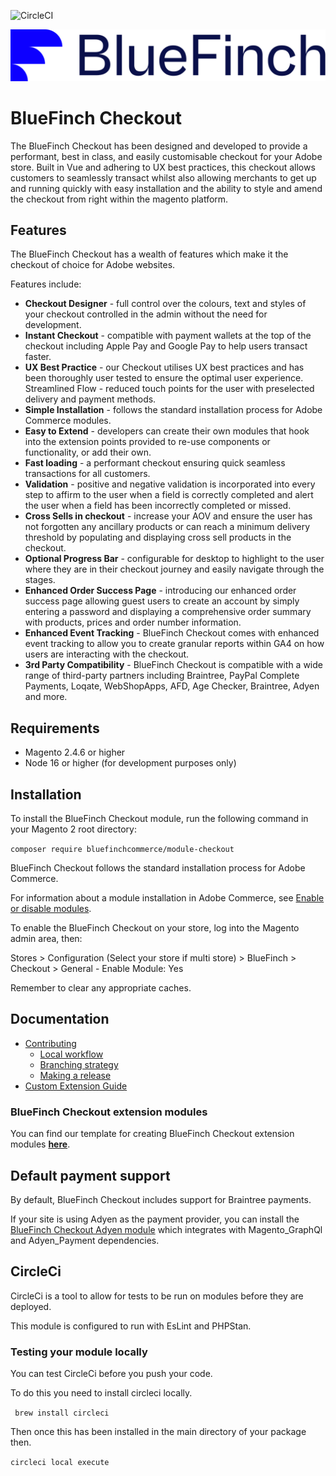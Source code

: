 ![CircleCI](https://dl.circleci.com/status-badge/img/gh/bluefinchcommerce/module-checkout/tree/main.svg?style=svg&circle-token=244e88ea8c8c2c317e9fbe475efabdce9b01281e)

![BlueFinch Checkout](./assets/logo.svg)

# BlueFinch Checkout

The BlueFinch Checkout has been designed and developed to provide a performant, best in class, and easily customisable checkout for your Adobe store. Built in Vue and adhering to UX best practices, this checkout allows customers to seamlessly transact whilst also allowing merchants to get up and running quickly with easy installation and the ability to style and amend the checkout from right within the magento platform.

## Features

The BlueFinch Checkout has a wealth of features which make it the checkout of choice for Adobe websites. 

Features include:

- **Checkout Designer** - full control over the colours, text and styles of your checkout controlled in the admin without the need for development. 
- **Instant Checkout** - compatible with payment wallets at the top of the checkout including Apple Pay and Google Pay to help users transact faster.
- **UX Best Practice** - our Checkout utilises UX best practices and has been thoroughly user tested to ensure the optimal user experience. 
Streamlined Flow - reduced touch points for the user with preselected delivery and payment methods. 
- **Simple Installation** - follows the standard installation process for Adobe Commerce modules.
- **Easy to Extend** - developers can create their own modules that hook into the extension points provided to re-use components or functionality, or add their own.
- **Fast loading** - a performant checkout ensuring quick seamless transactions for all customers. 
- **Validation** - positive and negative validation is incorporated into every step to affirm to the user when a field is correctly completed and alert the user when a field has been incorrectly completed or missed.
- **Cross Sells in checkout** - increase your AOV and ensure the user has not forgotten any ancillary products or can reach a minimum delivery threshold by populating and displaying cross sell products in the checkout.
- **Optional Progress Bar** - configurable for desktop to highlight to the user where they are in their checkout journey and easily navigate through the stages. 
- **Enhanced Order Success Page** - introducing our enhanced order success page allowing guest users to create an account by simply entering a password and displaying a comprehensive order summary with products, prices and order number information.
- **Enhanced Event Tracking** - BlueFinch Checkout comes with enhanced event tracking to allow you to create granular reports within GA4 on how users are interacting with the checkout. 
- **3rd Party Compatibility** - BlueFinch Checkout is compatible with a wide range of third-party partners including Braintree, PayPal Complete Payments,  Loqate, WebShopApps, AFD, Age Checker, Braintree, Adyen and more.

## Requirements

- Magento 2.4.6 or higher
- Node 16 or higher (for development purposes only)

## Installation

To install the BlueFinch Checkout module, run the following command in your Magento 2 root directory:

``` composer require bluefinchcommerce/module-checkout ```

BlueFinch Checkout follows the standard installation process for Adobe Commerce.

For information about a module installation in Adobe Commerce, see [Enable or disable modules](https://experienceleague.adobe.com/en/docs/commerce-operations/installation-guide/tutorials/manage-modules).

To enable the BlueFinch Checkout on your store, log into the Magento admin area, then:

Stores > Configuration (Select your store if multi store) > BlueFinch > Checkout > General - Enable Module: Yes

Remember to clear any appropriate caches.

## Documentation

- [Contributing](.github/CONTRIBUTING.md)
    - [Local workflow](.github/CONTRIBUTING.md#local-workflow)
    - [Branching strategy](.github/CONTRIBUTING.md#branching-strategy)
    - [Making a release](.github/CONTRIBUTING.md#making-a-release)
- [Custom Extension Guide](docs/Extensions.md)

### BlueFinch Checkout extension modules

You can find our template for creating BlueFinch Checkout extension modules **[here](https://github.com/bluefinchcommerce/module-checkout-new-module-template)**.

## Default payment support

By default, BlueFinch Checkout includes support for Braintree payments.

If your site is using Adyen as the payment provider, you can install the [BlueFinch Checkout Adyen module](https://github.com/bluefinchcommerce/module-checkout-adyen)
which integrates with Magento_GraphQl and Adyen_Payment dependencies.

## CircleCi

CircleCi is a tool to allow for tests to be run on modules before they are deployed.

This module is configured to run with EsLint and PHPStan.

### Testing your module locally

You can test CircleCi before you push your code.

To do this you need to install circleci locally.

``` brew install circleci```

Then once this has been installed in the main directory of your package then.

```circleci local execute```